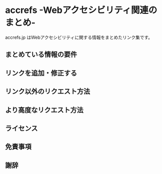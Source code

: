 # accrefs -Webアクセシビリティ関連のまとめ- 

accrefs.jp はWebアクセシビリティに関する情報をまとめたリンク集です。

## まとめている情報の要件

## リンクを追加・修正する

## リンク以外のリクエスト方法

## より高度なリクエスト方法

## ライセンス

## 免責事項

## 謝辞